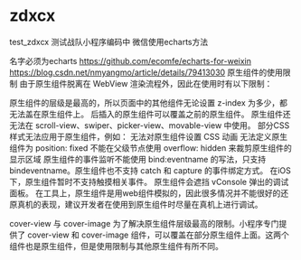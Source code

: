 # zdxcx
test_zdxcx
测试战队小程序编码中
微信使用echarts方法   

  名字必须为echarts
  https://github.com/ecomfe/echarts-for-weixin
  https://blog.csdn.net/nmyangmo/article/details/79413030
原生组件的使用限制
由于原生组件脱离在 WebView 渲染流程外，因此在使用时有以下限制：

原生组件的层级是最高的，所以页面中的其他组件无论设置 z-index 为多少，都无法盖在原生组件上。
后插入的原生组件可以覆盖之前的原生组件。
原生组件还无法在 scroll-view、swiper、picker-view、movable-view 中使用。
部分CSS样式无法应用于原生组件，例如：
无法对原生组件设置 CSS 动画
无法定义原生组件为 position: fixed
不能在父级节点使用 overflow: hidden 来裁剪原生组件的显示区域
原生组件的事件监听不能使用 bind:eventname 的写法，只支持 bindeventname。原生组件也不支持 catch 和 capture 的事件绑定方式。
在iOS下，原生组件暂时不支持触摸相关事件。
原生组件会遮挡 vConsole 弹出的调试面板。
在工具上，原生组件是用web组件模拟的，因此很多情况并不能很好的还原真机的表现，建议开发者在使用到原生组件时尽量在真机上进行调试。

cover-view 与 cover-image
为了解决原生组件层级最高的限制。小程序专门提供了 cover-view 和 cover-image 组件，可以覆盖在部分原生组件上面。这两个组件也是原生组件，但是使用限制与其他原生组件有所不同。